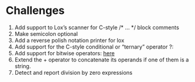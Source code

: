 # Challenges
1. Add support to Lox’s scanner for C-style /* ... */ block comments
2. Make semicolon optional
3. Add a reverse polish notation printer for lox
4. Add support for the C-style conditional or “ternary” operator ?:
5. Add support for bitwise operators: 
   [here](https://craftinginterpreters.com/parsing-expressions.html)
6. Extend the + operator to concatenate its operands if one of them
   is a string.
7. Detect and report division by zero expressions
